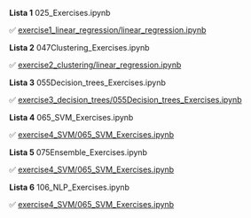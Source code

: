 **Lista 1** 025_Exercises.ipynb

:white_check_mark: [exercise1_linear_regression/linear_regression.ipynb](https://github.com/mawojcik/machine-learning/blob/main/exercise1_linear_regression/linear_regression.ipynb)

**Lista 2** 047Clustering_Exercises.ipynb

:white_check_mark: [exercise2_clustering/linear_regression.ipynb](https://github.com/mawojcik/machine-learning/blob/main/exercise2_clustering/047Clustering_Exercises.ipynb)

**Lista 3** 055Decision_trees_Exercises.ipynb

:white_check_mark: [exercise3_decision_trees/055Decision_trees_Exercises.ipynb](https://github.com/mawojcik/machine-learning/tree/main/exercise3_decision_trees)


**Lista 4** 065_SVM_Exercises.ipynb

:white_check_mark: [exercise4_SVM/065_SVM_Exercises.ipynb](https://github.com/mawojcik/machine-learning/tree/main/exercise4_SVM)

**Lista 5** 075Ensemble_Exercises.ipynb

:white_check_mark: [exercise4_SVM/065_SVM_Exercises.ipynb](https://github.com/mawojcik/machine-learning/tree/main/exercise5_ensemble)

**Lista 6** 106_NLP_Exercises.ipynb

:white_check_mark: [exercise4_SVM/065_SVM_Exercises.ipynb](https://github.com/mawojcik/machine-learning/tree/main/exercise6_NLP)